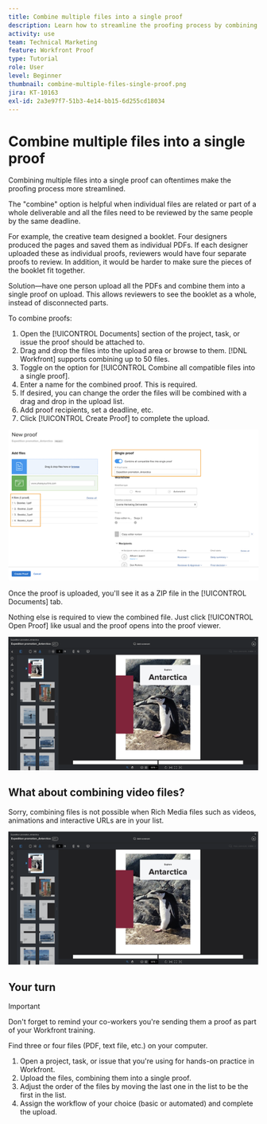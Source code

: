 ```yaml
---
title: Combine multiple files into a single proof
description: Learn how to streamline the proofing process by combining multiple files into a single proof in [!DNL  Workfront].
activity: use
team: Technical Marketing
feature: Workfront Proof
type: Tutorial
role: User
level: Beginner
thumbnail: combine-multiple-files-single-proof.png
jira: KT-10163
exl-id: 2a3e97f7-51b3-4e14-bb15-6d255cd18034
---
```

# Combine multiple files into a single proof

Combining multiple files into a single proof can oftentimes make the proofing process more streamlined.

The "combine" option is helpful when individual files are related or part of a whole deliverable and all the files need to be reviewed by the same people by the same deadline.

For example, the creative team designed a booklet. Four designers produced the pages and saved them as individual PDFs. If each designer uploaded these as individual proofs, reviewers would have four separate proofs to review. In addition, it would be harder to make sure the pieces of the booklet fit together.

Solution—have one person upload all the PDFs and combine them into a single proof on upload. This allows reviewers to see the booklet as a whole, instead of disconnected parts.

To combine proofs:

1. Open the [!UICONTROL Documents] section of the project, task, or issue the proof should be attached to.
2. Drag and drop the files into the upload area or browse to them. [!DNL Workfront] supports combining up to 50 files.
3. Toggle on the option for [!UICONTROL Combine all compatible files into a single proof].
4. Enter a name for the combined proof. This is required.
5. If desired, you can change the order the files will be combined with a drag and drop in the upload list.
6. Add proof recipients, set a deadline, etc.
7. Click [!UICONTROL Create Proof] to complete the upload.

![An image of the [!UICONTROL New proof] window with the uploaded files list and [!UICONTROL Single proof] sections highlighted.](assets/combine-proofs.png)

Once the proof is uploaded, you'll see it as a ZIP file in the [!UICONTROL Documents] tab.

Nothing else is required to view the combined file. Just click [!UICONTROL Open Proof] like usual and the proof opens into the proof viewer.

![An image of the proof viewer with a multi-page proof visible.](assets/combine-proofs-2.png)

## What about combining video files?

Sorry, combining files is not possible when Rich Media files such as videos, animations and interactive URLs are in your list.

![An image of error message explaining you cannot combine video files.](assets/combine-proofs-2.png)


## Your turn

>[!IMPORTANT]
>
>Don't forget to remind your co-workers you're sending them a proof as part of your Workfront training.


Find three or four files (PDF, text file, etc.) on your computer.

1. Open a project, task, or issue that you're using for hands-on practice in Workfront.
1. Upload the files, combining them into a single proof.
1. Adjust the order of the files by moving the last one in the list to be the first in the list.
1. Assign the workflow of your choice (basic or automated) and complete the upload.



<!--
##Learn more
* Create a multi-page proof
-->
